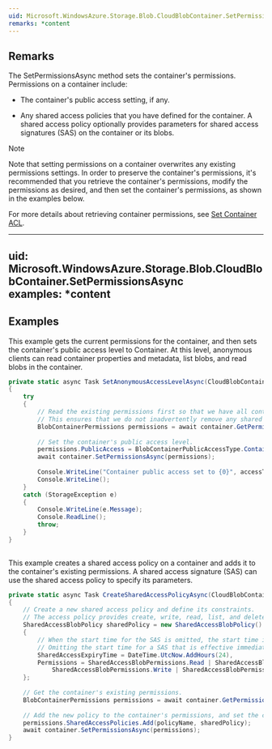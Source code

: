 ```yaml
---  
uid: Microsoft.WindowsAzure.Storage.Blob.CloudBlobContainer.SetPermissionsAsync  
remarks: *content  
---  
```

  
## Remarks  
 The SetPermissionsAsync method sets the container's permissions. Permissions on a container include:  
  
-   The container's public access setting, if any.  
  
-   Any shared access policies that you have defined for the container. A shared access policy optionally provides parameters for shared access signatures (SAS) on the container or its blobs.  
  
> [!NOTE]
>  Note that setting permissions on a container overwrites any existing permissions settings. In order to preserve the container's permissions, it's recommended that you retrieve the container's permissions, modify the permissions as desired, and then set the container's permissions, as shown in the examples below.  
  
 For more details about retrieving container permissions, see [Set Container ACL](../Topic/Set%20Container%20ACL.md).  
  
---  
uid: Microsoft.WindowsAzure.Storage.Blob.CloudBlobContainer.SetPermissionsAsync  
examples: *content  
---  
  
## Examples  
 This example gets the current permissions for the container, and then sets the container's public access level to Container. At this level, anonymous clients can read container properties and metadata, list blobs, and read blobs in the container.  
  
```c#  
private static async Task SetAnonymousAccessLevelAsync(CloudBlobContainer container, BlobContainerPublicAccessType accessType)  
{  
    try  
    {  
        // Read the existing permissions first so that we have all container permissions.   
        // This ensures that we do not inadvertently remove any shared access policies while setting the public access level.  
        BlobContainerPermissions permissions = await container.GetPermissionsAsync();  
  
        // Set the container's public access level.  
        permissions.PublicAccess = BlobContainerPublicAccessType.Container;  
        await container.SetPermissionsAsync(permissions);  
  
        Console.WriteLine("Container public access set to {0}", accessType.ToString());  
        Console.WriteLine();  
    }  
    catch (StorageException e)  
    {  
        Console.WriteLine(e.Message);  
        Console.ReadLine();  
        throw;  
    }  
}  
  
```  
  
 This example creates a shared access policy on a container and adds it to the container's existing permissions. A shared access signature (SAS) can use the shared access policy to specify its parameters.  
  
```c#  
private static async Task CreateSharedAccessPolicyAsync(CloudBlobContainer container, string policyName)  
{  
    // Create a new shared access policy and define its constraints.  
    // The access policy provides create, write, read, list, and delete permissions.  
    SharedAccessBlobPolicy sharedPolicy = new SharedAccessBlobPolicy()  
    {  
        // When the start time for the SAS is omitted, the start time is assumed to be the time when the storage service receives the request.   
        // Omitting the start time for a SAS that is effective immediately helps to avoid clock skew.  
        SharedAccessExpiryTime = DateTime.UtcNow.AddHours(24),  
        Permissions = SharedAccessBlobPermissions.Read | SharedAccessBlobPermissions.List |  
            SharedAccessBlobPermissions.Write | SharedAccessBlobPermissions.Create | SharedAccessBlobPermissions.Delete  
    };  
  
    // Get the container's existing permissions.  
    BlobContainerPermissions permissions = await container.GetPermissionsAsync();  
  
    // Add the new policy to the container's permissions, and set the container's permissions.  
    permissions.SharedAccessPolicies.Add(policyName, sharedPolicy);  
    await container.SetPermissionsAsync(permissions);  
}  
  
```